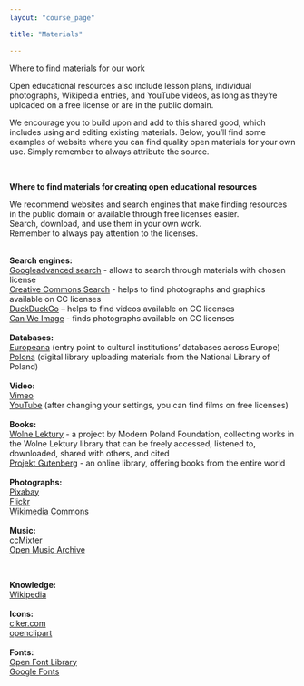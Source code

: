 ```yaml
---
layout: "course_page"

title: "Materials"

---
```


<div class="text-center screen-title">
Where to find materials for our work
</div>

<div class="screen-content">
  <p>
  Open educational resources also include lesson plans, individual photographs, Wikipedia entries, and YouTube videos, as long as they’re uploaded on a free license or are in the public domain.
  </p>
  
  <p>
We encourage you to build upon and add to this shared good, which includes using and editing existing materials. Below, you’ll find some examples of website where you can find quality open materials for your own use. Simply remember to always attribute the source.

  </p>
  
&nbsp;
<p>
  <strong>Where to find materials for creating open educational resources</strong>
</p>
<p>
  We recommend websites and search engines that make finding resources in the public domain or available through free licenses easier. <br/>
Search, download, and use them in your own work. <br/>  
 Remember to always pay attention to the licenses. <br/>
</p>
&nbsp;  


<div class="row">
  <div class="col-md-2">
   <img src="{{ site.baseurl }}/img/zasoby_ikona1.png" alt=""/>          
  </div>   
  <div class="col-md-10">
    <strong>Search engines:</strong><br/>
    <a class="content-link" target="_blank" href="https://www.google.com/advanced_search">Googleadvanced search</a> - allows to search through materials with chosen license <br/>
	 <a class="content-link" target="_blank" href="https://ccsearch.creativecommons.org/">Creative Commons Search</a> - helps to find photographs and graphics available on CC licenses <br/>
	 <a class="content-link" target="_blank" href="https://duckduckgo.com">DuckDuckGo</a> – helps to find videos available on CC licenses <br/>
	  <a class="content-link" target="_blank" href="https://canweimage.com/">Can We Image</a> - finds photographs available on CC licenses
  </div>             
</div>
   &nbsp;  
<div class="row">
  <div class="col-md-2">
   <img src="{{ site.baseurl }}/img/zasoby_ikona2.png" alt=""/>          
  </div>   
  <div class="col-md-10">
    <strong>Databases:</strong><br/>
    <a class="content-link" target="_blank" href="https://www.europeana.eu">Europeana</a> (entry point to cultural institutions’ databases across Europe)<br/>
	 <a class="content-link" target="_blank" href="https://polona.pl/en/">Polona</a> (digital library uploading materials from the National Library of Poland)
  </div>             
</div>    
   &nbsp;  
<div class="row">
  <div class="col-md-2">
   <img src="{{ site.baseurl }}/img/zasoby_ikona3.png" alt=""/>          
  </div>   
  <div class="col-md-10">
    <strong>Video:</strong><br/>
	 <a class="content-link" target="_blank" href="https://vimeo.com/">Vimeo</a><br/>
	 <a class="content-link" target="_blank" href="https://polona.pl/">YouTube</a> (after changing your settings, you can find films on free licenses)
  </div>             
</div>    
 &nbsp;
<div class="row">
  <div class="col-md-2">
   <img src="{{ site.baseurl }}/img/zasoby_ikona4.png" alt=""/>          
  </div>   
  <div class="col-md-10">
    <strong>Books:</strong><br/>
    <a class="content-link" target="_blank" href="https://wolnelektury.pl/">Wolne Lektury</a> -  a project by Modern Poland Foundation, collecting works in the Wolne Lektury library that can be freely accessed, listened to, downloaded, shared with others, and cited<br/>
	 <a class="content-link" target="_blank" href="http://www.gutenberg.org/">Projekt Gutenberg</a> - an online library, offering books from the entire world
  </div>             
</div>    
 &nbsp;
<div class="row">
  <div class="col-md-2">
   <img src="{{ site.baseurl }}/img/zasoby_ikona5.png" alt=""/>          
  </div>   
  <div class="col-md-10">
    <strong>Photographs:</strong><br/>
    <a class="content-link" target="_blank" href="https://pixabay.com/">Pixabay</a><br/>
	<a class="content-link" target="_blank" href="https://www.flickr.com/">Flickr</a><br/>
	 <a class="content-link" target="_blank" href="https://commons.wikimedia.org/wiki/Main_Page">Wikimedia Commons</a>
  </div>             
</div>    
 &nbsp;
<div class="row">
  <div class="col-md-2">
   <img src="{{ site.baseurl }}/img/zasoby_ikona6.png" alt=""/>          
  </div>   
  <div class="col-md-10">
    <strong>Music: </strong><br/>
    <a class="content-link" target="_blank" href="http://dig.ccmixter.org/">ccMixter</a><br/>
	 <a class="content-link" target="_blank" href="http://openmusicarchive.org/">Open Music Archive</a>
  </div>             
</div>    

 &nbsp;
<div class="row">
  <div class="col-md-2">
   <img src="{{ site.baseurl }}/img/zasoby_ikona7.png" alt=""/>          
  </div>   
  <div class="col-md-10">
    <strong>Knowledge:</strong><br/>
     <a class="content-link" target="_blank" href="https://www.wikipedia.org/">Wikipedia</a><br/>
	 
</div>    
 &nbsp;
<div class="row">
  <div class="col-md-2">
   <img src="{{ site.baseurl }}/img/zasoby_ikona8.png" alt=""/>          
  </div>   
  <div class="col-md-10">
    <strong>Icons:</strong><br/>
    <a class="content-link" target="_blank" href="http://www.clker.com/">clker.com</a><br/>
	 <a class="content-link" target="_blank" href="https://openclipart.org/">openclipart</a>
  </div>             
</div>    
 &nbsp;
<div class="row">
  <div class="col-md-2">
   <img src="{{ site.baseurl }}/img/zasoby_ikona9.png" alt=""/>          
  </div>   
  <div class="col-md-10">
    <strong>Fonts: </strong><br/>
     <a class="content-link" target="_blank" href="https://fontlibrary.org/">Open Font Library</a><br/>
	 <a class="content-link" target="_blank" href="https://fonts.google.com/">Google Fonts</a>
  </div>             
</div>    

</div> 
